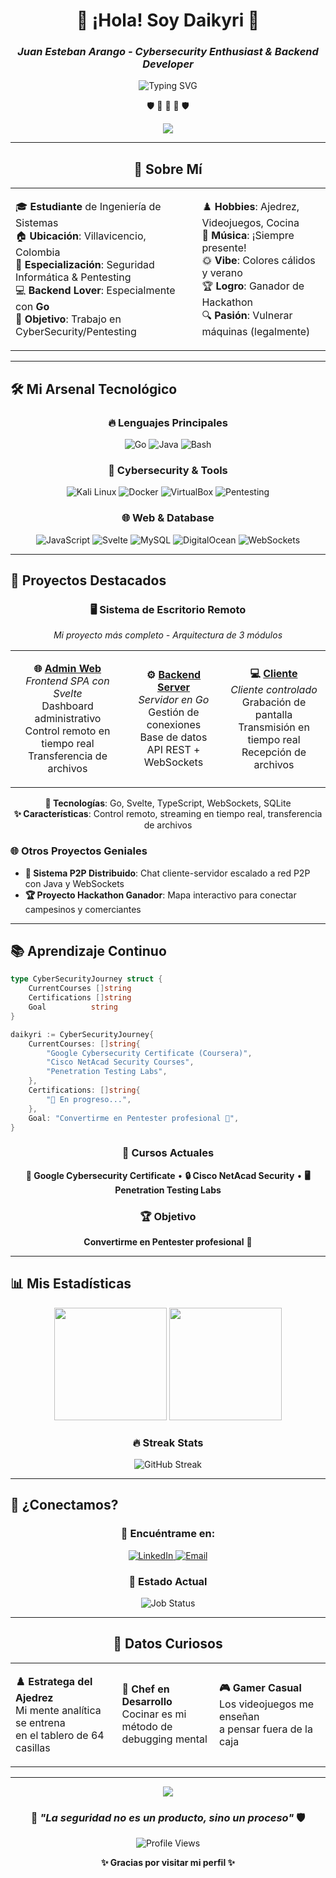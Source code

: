 <!-- Animated Header with Summer Gradient -->
<div align="center">
  
# 🔐 ¡Hola! Soy Daikyri 🎯
### *Juan Esteban Arango - Cybersecurity Enthusiast & Backend Developer*

<img src="https://readme-typing-svg.herokuapp.com?font=Fira+Code&size=22&duration=3000&pause=1000&color=FF69B4&background=FFE4E100&center=true&vCenter=true&multiline=true&width=600&height=120&lines=%F0%9F%94%90+Cybersecurity+Specialist+%7C+Pentesting+%7C+Go+Developer;%F0%9F%8C%8D+Villavicencio%2C+Colombia+%F0%9F%87%A8%F0%9F%87%B4;%F0%9F%8E%AF+Buscando+oportunidades+en+CyberSecurity;%F0%9F%94%93+Especialista+en+Seguridad+Inform%C3%A1tica" alt="Typing SVG" />

<!-- Security Animation -->
<p align="center">
  🛡️ 🔐 🎯 🔐 🛡️
</p>

<img src="https://capsule-render.vercel.app/api?type=waving&color=gradient&customColorList=12,20,14,25,17&height=100&section=header&text=&fontSize=0&animation=twinkling"/>

</div>



---

<!-- About Me Section with Beautiful Cards -->
<div align="center">

## 🎯 Sobre Mí 

<table>
<tr>
<td>

🎓 **Estudiante** de Ingeniería de Sistemas  
🏠 **Ubicación**: Villavicencio, Colombia  
🔐 **Especialización**: Seguridad Informática & Pentesting  
💻 **Backend Lover**: Especialmente con **Go**  
🎯 **Objetivo**: Trabajo en CyberSecurity/Pentesting  

</td>
<td>

♟️ **Hobbies**: Ajedrez, Videojuegos, Cocina  
🎵 **Música**: ¡Siempre presente!  
🌞 **Vibe**: Colores cálidos y verano  
🏆 **Logro**: Ganador de Hackathon  
🔍 **Pasión**: Vulnerar máquinas (legalmente)  

</td>
</tr>
</table>

</div>

---

<!-- Tech Stack with Animated Badges -->
## 🛠️ Mi Arsenal Tecnológico

<div align="center">

### 🔥 Lenguajes Principales
<img src="https://img.shields.io/badge/Go-00ADD8?style=for-the-badge&logo=go&logoColor=white" alt="Go"/>
<img src="https://img.shields.io/badge/Java-ED8B00?style=for-the-badge&logo=openjdk&logoColor=white" alt="Java"/>
<img src="https://img.shields.io/badge/Bash-4EAA25?style=for-the-badge&logo=gnu-bash&logoColor=white" alt="Bash"/>

### 🔐 Cybersecurity & Tools
<img src="https://img.shields.io/badge/Kali_Linux-557C94?style=for-the-badge&logo=kalilinux&logoColor=white" alt="Kali Linux"/>
<img src="https://img.shields.io/badge/Docker-2496ED?style=for-the-badge&logo=docker&logoColor=white" alt="Docker"/>
<img src="https://img.shields.io/badge/VirtualBox-183A61?style=for-the-badge&logo=virtualbox&logoColor=white" alt="VirtualBox"/>
<img src="https://img.shields.io/badge/Pentesting-FF6B6B?style=for-the-badge&logo=hackthebox&logoColor=white" alt="Pentesting"/>

### 🌐 Web & Database
<img src="https://img.shields.io/badge/JavaScript-F7DF1E?style=for-the-badge&logo=javascript&logoColor=black" alt="JavaScript"/>
<img src="https://img.shields.io/badge/Svelte-FF3E00?style=for-the-badge&logo=svelte&logoColor=white" alt="Svelte"/>
<img src="https://img.shields.io/badge/MySQL-4479A1?style=for-the-badge&logo=mysql&logoColor=white" alt="MySQL"/>
<img src="https://img.shields.io/badge/DigitalOcean-0080FF?style=for-the-badge&logo=digitalocean&logoColor=white" alt="DigitalOcean"/>
<img src="https://img.shields.io/badge/WebSockets-010101?style=for-the-badge&logo=socketdotio&logoColor=white" alt="WebSockets"/>

</div>

---

<!-- Projects Section with Beautiful Layout -->
## 🚀 Proyectos Destacados

<div align="center">

### 🖥️ Sistema de Escritorio Remoto
*Mi proyecto más completo - Arquitectura de 3 módulos*

<table>
<tr>
<td align="center">

**🌐 [Admin Web](https://github.com/Unikyri/EscritorioRemoto-WebAdmin)**  
*Frontend SPA con Svelte*  
Dashboard administrativo  
Control remoto en tiempo real  
Transferencia de archivos  

</td>
<td align="center">

**⚙️ [Backend Server](https://github.com/Unikyri/EscritorioRemoto-Backend)**  
*Servidor en Go*  
Gestión de conexiones  
Base de datos  
API REST + WebSockets  

</td>
<td align="center">

**💻 [Cliente](https://github.com/Unikyri/EscritorioRemoto-Cliente)**  
*Cliente controlado*  
Grabación de pantalla  
Transmisión en tiempo real  
Recepción de archivos  

</td>
</tr>
</table>

**🔧 Tecnologías**: Go, Svelte, TypeScript, WebSockets, SQLite  
**✨ Características**: Control remoto, streaming en tiempo real, transferencia de archivos

</div>

### 🌐 Otros Proyectos Geniales

- **💬 Sistema P2P Distribuido**: Chat cliente-servidor escalado a red P2P con Java y WebSockets
- **🏆 Proyecto Hackathon Ganador**: Mapa interactivo para conectar campesinos y comerciantes

---

<!-- Learning & Certifications -->
## 📚 Aprendizaje Continuo

```go
type CyberSecurityJourney struct {
    CurrentCourses []string
    Certifications []string
    Goal          string
}

daikyri := CyberSecurityJourney{
    CurrentCourses: []string{
        "Google Cybersecurity Certificate (Coursera)",
        "Cisco NetAcad Security Courses",
        "Penetration Testing Labs",
    },
    Certifications: []string{
        "🎯 En progreso...",
    },
    Goal: "Convertirme en Pentester profesional 🔐",
}
```

<div align="center">

### 🎯 Cursos Actuales
**📖 Google Cybersecurity Certificate** • **🔒 Cisco NetAcad Security** • **🖥️ Penetration Testing Labs**

### 🏆 Objetivo
**Convertirme en Pentester profesional** 🔐

</div>

---

<!-- GitHub Stats with Custom Theme -->
## 📊 Mis Estadísticas

<div align="center">

<img height="180em" src="https://github-readme-stats.vercel.app/api?username=Unikyri&show_icons=true&include_all_commits=true&count_private=true&border_radius=20&bg_color=30,E6B3FF,FFB3E6,FFCCF9,F0E6FF&title_color=6A4C93&text_color=6A4C93&icon_color=9B59B6&border_color=E6B3FF"/>
<img height="180em" src="https://github-readme-stats.vercel.app/api/top-langs/?username=Unikyri&layout=compact&border_radius=20&bg_color=30,E6B3FF,FFB3E6,FFCCF9,F0E6FF&title_color=6A4C93&text_color=6A4C93&border_color=E6B3FF"/>

</div>

<div align="center">

### 🔥 Streak Stats
<img src="https://github-readme-streak-stats.herokuapp.com/?user=Unikyri&background=45,E6B3FF,FFB3E6,FFCCF9&stroke=6A4C93&ring=9B59B6&fire=FF69B4&currStreakLabel=6A4C93&sideNums=6A4C93&currStreakNum=9B59B6&dates=6A4C93&sideLabels=6A4C93&border=E6B3FF&border_radius=20" alt="GitHub Streak"/>

</div>

---

<!-- Contact Section with Animated Cards -->
## 🎯 ¿Conectamos?

<div align="center">

### 💌 Encuéntrame en:

<a href="https://www.linkedin.com/in/daikyri/" target="_blank">
<img src="https://img.shields.io/badge/LinkedIn-0077B5?style=for-the-badge&logo=linkedin&logoColor=white" alt="LinkedIn"/>
</a>
<a href="mailto:contacto@daikyri.dev">
<img src="https://img.shields.io/badge/Email-D14836?style=for-the-badge&logo=gmail&logoColor=white" alt="Email"/>
</a>

### 💼 Estado Actual
<img src="https://img.shields.io/badge/🔍_Buscando_Trabajo-CyberSecurity_&_Pentesting-FF69B4?style=for-the-badge" alt="Job Status"/>

</div>

---

<!-- Fun Facts Section -->
<div align="center">

## 🎲 Datos Curiosos

<table>
<tr>
<td>

**♟️ Estratega del Ajedrez**  
Mi mente analítica se entrena  
en el tablero de 64 casillas  

</td>
<td>

**🍳 Chef en Desarrollo**  
Cocinar es mi método de  
debugging mental  

</td>
<td>

**🎮 Gamer Casual**  
Los videojuegos me enseñan  
a pensar fuera de la caja  

</td>
</tr>
</table>

</div>

---

<!-- Animated Footer -->
<div align="center">

<img src="https://capsule-render.vercel.app/api?type=waving&color=gradient&customColorList=12,20,14,25,17&height=100&section=footer&text=&fontSize=0&animation=twinkling"/>

### 🔐 *"La seguridad no es un producto, sino un proceso"* 🛡️

<img src="https://komarev.com/ghpvc/?username=Unikyri&label=Visitantes&color=FF69B4&style=for-the-badge" alt="Profile Views"/>

**✨ Gracias por visitar mi perfil ✨**

</div>
